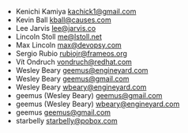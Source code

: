 * Kenichi Kamiya <kachick1@gmail.com>
* Kevin Ball <kball@causes.com>
* Lee Jarvis <lee@jarvis.co>
* Lincoln Stoll <me@lstoll.net>
* Max Lincoln <max@devopsy.com>
* Sergio Rubio <rubiojr@frameos.org>
* Vít Ondruch <vondruch@redhat.com>
* Wesley Beary <geemus@engineyard.com>
* Wesley Beary <geemus@gmail.com>
* Wesley Beary <wbeary@engineyard.com>
* geemus (Wesley Beary) <geemus@gmail.com>
* geemus (Wesley Beary) <wbeary@engineyard.com>
* geemus <geemus@gmail.com>
* starbelly <starbelly@pobox.com>